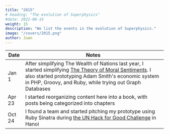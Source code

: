 ```yaml
---
title: "2015"
# heading: "The evolution of Superphysics"
#date: 2022-08-14
weight: 15
description: "We list the events in the evolution of Superphysics."
image: "/covers/2015.png"
author: Juan
---
```


Date | Notes
--- | ---
Jan 1 | After simplifying The Wealth of Nations last year, I started simplifying [The Theory of Moral Sentiments](/research/smith/theory-moral-sentiments/). I also started prototyping Adam Smith's economic system in PHP, Groovy, and Ruby, while trying out Graph Databases
Apr 23 | I started reorganizing content here into a book, with posts being categorized into chapters
Oct 24 | I found a team and started pitching my prototype using Ruby Sinatra during [the UN Hack for Good Challenge](https://www.pantrypoints.com/news/15-10-24/) in Hanoi
